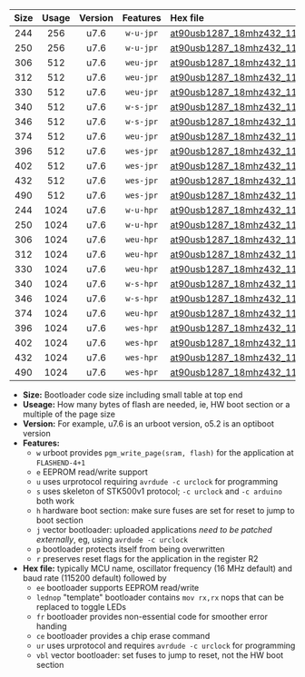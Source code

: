 |Size|Usage|Version|Features|Hex file|
|:-:|:-:|:-:|:-:|:--|
|244|256|u7.6|`w-u-jpr`|[at90usb1287_18mhz432_115200bps_ur_vbl.hex](https://raw.githubusercontent.com/stefanrueger/urboot/main//at90usb1287_18mhz432_115200bps_ur_vbl.hex)|
|250|256|u7.6|`w-u-jpr`|[at90usb1287_18mhz432_115200bps_lednop_ur_vbl.hex](https://raw.githubusercontent.com/stefanrueger/urboot/main//at90usb1287_18mhz432_115200bps_lednop_ur_vbl.hex)|
|306|512|u7.6|`weu-jpr`|[at90usb1287_18mhz432_115200bps_ee_ur_vbl.hex](https://raw.githubusercontent.com/stefanrueger/urboot/main//at90usb1287_18mhz432_115200bps_ee_ur_vbl.hex)|
|312|512|u7.6|`weu-jpr`|[at90usb1287_18mhz432_115200bps_ee_lednop_ur_vbl.hex](https://raw.githubusercontent.com/stefanrueger/urboot/main//at90usb1287_18mhz432_115200bps_ee_lednop_ur_vbl.hex)|
|330|512|u7.6|`weu-jpr`|[at90usb1287_18mhz432_115200bps_ee_lednop_fr_ur_vbl.hex](https://raw.githubusercontent.com/stefanrueger/urboot/main//at90usb1287_18mhz432_115200bps_ee_lednop_fr_ur_vbl.hex)|
|340|512|u7.6|`w-s-jpr`|[at90usb1287_18mhz432_115200bps_vbl.hex](https://raw.githubusercontent.com/stefanrueger/urboot/main//at90usb1287_18mhz432_115200bps_vbl.hex)|
|346|512|u7.6|`w-s-jpr`|[at90usb1287_18mhz432_115200bps_lednop_vbl.hex](https://raw.githubusercontent.com/stefanrueger/urboot/main//at90usb1287_18mhz432_115200bps_lednop_vbl.hex)|
|374|512|u7.6|`weu-jpr`|[at90usb1287_18mhz432_115200bps_ee_lednop_fr_ce_ur_vbl.hex](https://raw.githubusercontent.com/stefanrueger/urboot/main//at90usb1287_18mhz432_115200bps_ee_lednop_fr_ce_ur_vbl.hex)|
|396|512|u7.6|`wes-jpr`|[at90usb1287_18mhz432_115200bps_ee_vbl.hex](https://raw.githubusercontent.com/stefanrueger/urboot/main//at90usb1287_18mhz432_115200bps_ee_vbl.hex)|
|402|512|u7.6|`wes-jpr`|[at90usb1287_18mhz432_115200bps_ee_lednop_vbl.hex](https://raw.githubusercontent.com/stefanrueger/urboot/main//at90usb1287_18mhz432_115200bps_ee_lednop_vbl.hex)|
|432|512|u7.6|`wes-jpr`|[at90usb1287_18mhz432_115200bps_ee_lednop_fr_vbl.hex](https://raw.githubusercontent.com/stefanrueger/urboot/main//at90usb1287_18mhz432_115200bps_ee_lednop_fr_vbl.hex)|
|490|512|u7.6|`wes-jpr`|[at90usb1287_18mhz432_115200bps_ee_lednop_fr_ce_vbl.hex](https://raw.githubusercontent.com/stefanrueger/urboot/main//at90usb1287_18mhz432_115200bps_ee_lednop_fr_ce_vbl.hex)|
|244|1024|u7.6|`w-u-hpr`|[at90usb1287_18mhz432_115200bps_ur.hex](https://raw.githubusercontent.com/stefanrueger/urboot/main//at90usb1287_18mhz432_115200bps_ur.hex)|
|250|1024|u7.6|`w-u-hpr`|[at90usb1287_18mhz432_115200bps_lednop_ur.hex](https://raw.githubusercontent.com/stefanrueger/urboot/main//at90usb1287_18mhz432_115200bps_lednop_ur.hex)|
|306|1024|u7.6|`weu-hpr`|[at90usb1287_18mhz432_115200bps_ee_ur.hex](https://raw.githubusercontent.com/stefanrueger/urboot/main//at90usb1287_18mhz432_115200bps_ee_ur.hex)|
|312|1024|u7.6|`weu-hpr`|[at90usb1287_18mhz432_115200bps_ee_lednop_ur.hex](https://raw.githubusercontent.com/stefanrueger/urboot/main//at90usb1287_18mhz432_115200bps_ee_lednop_ur.hex)|
|330|1024|u7.6|`weu-hpr`|[at90usb1287_18mhz432_115200bps_ee_lednop_fr_ur.hex](https://raw.githubusercontent.com/stefanrueger/urboot/main//at90usb1287_18mhz432_115200bps_ee_lednop_fr_ur.hex)|
|340|1024|u7.6|`w-s-hpr`|[at90usb1287_18mhz432_115200bps.hex](https://raw.githubusercontent.com/stefanrueger/urboot/main//at90usb1287_18mhz432_115200bps.hex)|
|346|1024|u7.6|`w-s-hpr`|[at90usb1287_18mhz432_115200bps_lednop.hex](https://raw.githubusercontent.com/stefanrueger/urboot/main//at90usb1287_18mhz432_115200bps_lednop.hex)|
|374|1024|u7.6|`weu-hpr`|[at90usb1287_18mhz432_115200bps_ee_lednop_fr_ce_ur.hex](https://raw.githubusercontent.com/stefanrueger/urboot/main//at90usb1287_18mhz432_115200bps_ee_lednop_fr_ce_ur.hex)|
|396|1024|u7.6|`wes-hpr`|[at90usb1287_18mhz432_115200bps_ee.hex](https://raw.githubusercontent.com/stefanrueger/urboot/main//at90usb1287_18mhz432_115200bps_ee.hex)|
|402|1024|u7.6|`wes-hpr`|[at90usb1287_18mhz432_115200bps_ee_lednop.hex](https://raw.githubusercontent.com/stefanrueger/urboot/main//at90usb1287_18mhz432_115200bps_ee_lednop.hex)|
|432|1024|u7.6|`wes-hpr`|[at90usb1287_18mhz432_115200bps_ee_lednop_fr.hex](https://raw.githubusercontent.com/stefanrueger/urboot/main//at90usb1287_18mhz432_115200bps_ee_lednop_fr.hex)|
|490|1024|u7.6|`wes-hpr`|[at90usb1287_18mhz432_115200bps_ee_lednop_fr_ce.hex](https://raw.githubusercontent.com/stefanrueger/urboot/main//at90usb1287_18mhz432_115200bps_ee_lednop_fr_ce.hex)|

- **Size:** Bootloader code size including small table at top end
- **Useage:** How many bytes of flash are needed, ie, HW boot section or a multiple of the page size
- **Version:** For example, u7.6 is an urboot version, o5.2 is an optiboot version
- **Features:**
  + `w` urboot provides `pgm_write_page(sram, flash)` for the application at `FLASHEND-4+1`
  + `e` EEPROM read/write support
  + `u` uses urprotocol requiring `avrdude -c urclock` for programming
  + `s` uses skeleton of STK500v1 protocol; `-c urclock` and `-c arduino` both work
  + `h` hardware boot section: make sure fuses are set for reset to jump to boot section
  + `j` vector bootloader: uploaded applications *need to be patched externally*, eg, using `avrdude -c urclock`
  + `p` bootloader protects itself from being overwritten
  + `r` preserves reset flags for the application in the register R2
- **Hex file:** typically MCU name, oscillator frequency (16 MHz default) and baud rate (115200 default) followed by
  + `ee` bootloader supports EEPROM read/write
  + `lednop` "template" bootloader contains `mov rx,rx` nops that can be replaced to toggle LEDs
  + `fr` bootloader provides non-essential code for smoother error handing
  + `ce` bootloader provides a chip erase command
  + `ur` uses urprotocol and requires `avrdude -c urclock` for programming
  + `vbl` vector bootloader: set fuses to jump to reset, not the HW boot section

